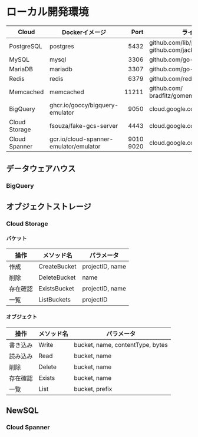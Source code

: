 # ローカル開発環境

| Cloud | Dockerイメージ | Port | ライブラリ |
| --- | --- | ---: | --- |
| PostgreSQL | postgres | 5432 | github.com/lib/pq<br>github.com/jackc/pgx/v5 |
| MySQL | mysql | 3306 | github.com/go-sql-driver/mysql |
| MariaDB | mariadb | 3307 | github.com/go-sql-driver/mysql |
| Redis | redis | 6379 | github.com/redis/go-redis/v9 |
| Memcached | memcached | 11211 | github.com/<br>bradfitz/gomemcache/memcache |
| BigQuery | ghcr.io/goccy/bigquery-emulator | 9050 | cloud.google.com/go/bigquery |
| Cloud Storage | fsouza/fake-gcs-server | 4443 | cloud.google.com/go/storage |
| Cloud Spanner | gcr.io/cloud-spanner-emulator/emulator | 9010<br>9020| cloud.google.com/go/spanner |

## データウェアハウス

### BigQuery

## オブジェクトストレージ

### Cloud Storage

#### バケット

| 操作 | メソッド名 | パラメータ |
| --- | --- | --- |
|作成|CreateBucket|projectID, name|
|削除|DeleteBucket|name|
|存在確認|ExistsBucket|projectID, name|
|一覧|ListBuckets|projectID|

#### オブジェクト

| 操作 | メソッド名 | パラメータ |
| --- | --- | --- |
|書き込み|Write|bucket, name, contentType, bytes|
|読み込み|Read|bucket, name|
|削除|Delete|bucket, name|
|存在確認|Exists|bucket, name|
|一覧|List|bucket, prefix|

## NewSQL

### Cloud Spanner

